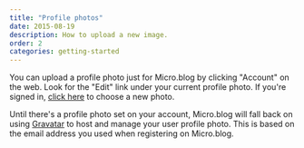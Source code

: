 ```yaml
---
title: "Profile photos"
date: 2015-08-19
description: How to upload a new image.
order: 2
categories: getting-started
---
```

You can upload a profile photo just for Micro.blog by clicking "Account" on the web. Look for the "Edit" link under your current profile photo. If you're signed in, [click here](https://micro.blog/account/photo) to choose a new photo.

Until there's a profile photo set on your account, Micro.blog will fall back on using [Gravatar](http://gravatar.com/) to host and manage your user profile photo. This is based on the email address you used when registering on Micro.blog.
